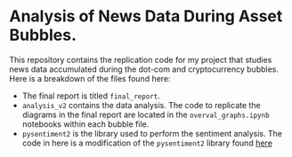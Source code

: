 # Analysis of News Data During Asset Bubbles.

This repository contains the replication code for my project that studies news data accumulated during the dot-com and cryptocurrency bubbles. Here is a breakdown of the files found here: 
- The final report is titled `final_report`. 
- `analysis_v2` contains the data analysis. The code to replicate the diagrams in the final report are located in the `overval_graphs.ipynb` notebooks within each bubble file. 
- `pysentiment2` is the library used to perform the sentiment analysis. The code in here is a modification of the `pysentiment2` library found [here](https://pypi.org/project/pysentiment2/)
